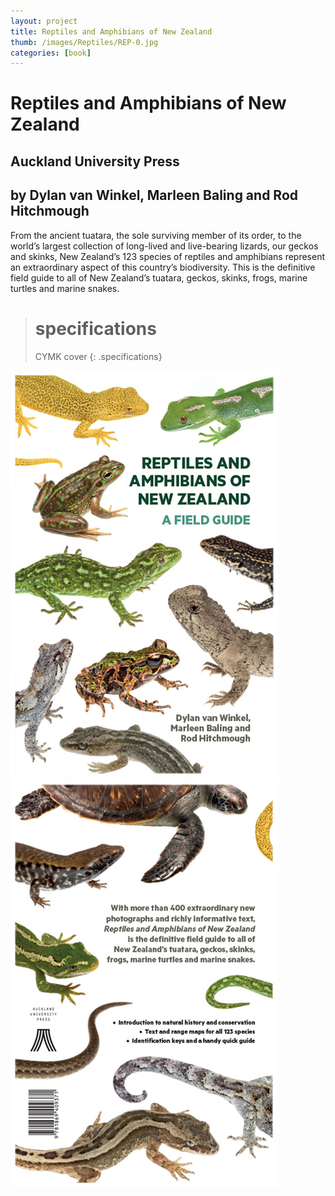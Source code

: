 ```yaml
---
layout: project
title: Reptiles and Amphibians of New Zealand
thumb: /images/Reptiles/REP-0.jpg
categories: [book]
---
```


# Reptiles and Amphibians of New Zealand

## Auckland University Press

## by Dylan van Winkel, Marleen Baling and Rod Hitchmough

From the ancient tuatara, the sole surviving member of its order, to the world’s largest collection of long-lived and live-bearing lizards, our geckos and skinks, New Zealand’s 123 species of reptiles and amphibians represent an extraordinary aspect of this country’s biodiversity. This is the definitive field guide to all of New Zealand’s tuatara, geckos, skinks, frogs, marine turtles and marine snakes.

> # specifications
> CYMK cover
{: .specifications}

![](/images/Reptiles/REP-1.jpg)
![](/images/Reptiles/REP-2.jpg)